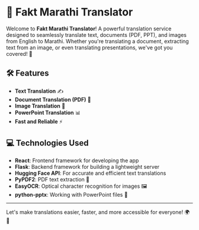 
# 🚀 Fakt Marathi Translator

Welcome to **Fakt Marathi Translator**! A powerful translation service designed to seamlessly translate text, documents (PDF, PPT), and images from English to Marathi. Whether you're translating a document, extracting text from an image, or even translating presentations, we've got you covered! 🌟

## 🛠 Features

- **Text Translation** ✍️
- **Document Translation (PDF)** 📄
- **Image Translation** 📸
- **PowerPoint Translation** 📊
- **Fast and Reliable** ⚡

## 💻 Technologies Used

- **React**: Frontend framework for developing the app
- **Flask**: Backend framework for building a lightweight server
- **Hugging Face API**: For accurate and efficient text translations
- **PyPDF2**: PDF text extraction 📝
- **EasyOCR**: Optical character recognition for images 🖼️
- **python-pptx**: Working with PowerPoint files 🔽



---

Let's make translations easier, faster, and more accessible for everyone! 🌍💬
